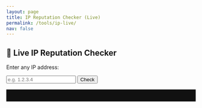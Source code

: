 ```yaml
---
layout: page
title: IP Reputation Checker (Live)
permalink: /tools/ip-live/
nav: false
---
```


## 🧠 Live IP Reputation Checker

Enter any IP address:

<input type="text" id="ipInput" placeholder="e.g. 1.2.3.4" />
<button onclick="checkIP()">Check</button>

<pre id="ipResult" style="margin-top: 1rem; background: #111; color: #0f0; padding: 1rem;"></pre>

<script>
  async function checkIP() {
    const ip = document.getElementById("ipInput").value.trim();
    const resultBox = document.getElementById("ipResult");
    resultBox.textContent = "🔍 Checking AbuseIPDB...";

    try {
      const res = await fetch(`https://YOUR_PROXY_DOMAIN/.netlify/functions/abuseipdb-proxy?ip=${ip}`);
      if (!res.ok) throw new Error("Lookup failed");

      const json = await res.json();
      const d = json.data;

      resultBox.textContent = `
✅ IP: ${d.ipAddress}
🌍 Country: ${d.countryCode}
🏷️ ISP: ${d.isp}
🛡️ Abuse Score: ${d.abuseConfidenceScore}
🕒 Last Reported: ${d.lastReportedAt}
🔗 https://www.abuseipdb.com/check/${ip}
      `.trim();
    } catch (err) {
      resultBox.textContent = "❌ Error looking up IP or invalid response.";
    }
  }
</script>
